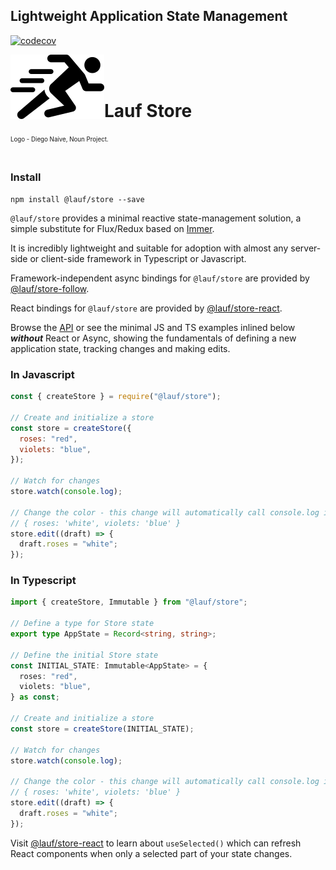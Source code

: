 ## Lightweight Application State Management

[![codecov](https://codecov.io/gh/cefn/lauf/branch/main/graph/badge.svg?token=H4O0Wmvho5&flag=store)](https://codecov.io/gh/cefn/lauf)

<img src="https://github.com/cefn/lauf/raw/main/vector/logo.png" alt="Logo - Image of Runner" align="left"><br></br>

# Lauf Store

<sub><sup>Logo - Diego Naive, Noun Project.</sup></sub>
<br></br>

### Install

```
npm install @lauf/store --save
```

`@lauf/store` provides a minimal reactive state-management solution, a simple substitute for Flux/Redux based on [Immer](https://immerjs.github.io/immer/).

It is incredibly lightweight and suitable for adoption with almost any server-side or client-side framework in Typescript or Javascript.

Framework-independent async bindings for `@lauf/store` are provided by [@lauf/store-follow](https://www.npmjs.com/package/@lauf/store-follow).

React bindings for `@lauf/store` are provided by [@lauf/store-react](https://www.npmjs.com/package/@lauf/store-react).

Browse the [API](https://cefn.com/lauf/api/modules/_lauf_store.html) or see the minimal JS and TS examples inlined below **_without_** React or Async, showing the fundamentals of defining a new application state, tracking changes and making edits.

### In Javascript

```javascript
const { createStore } = require("@lauf/store");

// Create and initialize a store
const store = createStore({
  roses: "red",
  violets: "blue",
});

// Watch for changes
store.watch(console.log);

// Change the color - this change will automatically call console.log in the next tick, producing
// { roses: 'white', violets: 'blue' }
store.edit((draft) => {
  draft.roses = "white";
});
```

### In Typescript

```typescript
import { createStore, Immutable } from "@lauf/store";

// Define a type for Store state
export type AppState = Record<string, string>;

// Define the initial Store state
const INITIAL_STATE: Immutable<AppState> = {
  roses: "red",
  violets: "blue",
} as const;

// Create and initialize a store
const store = createStore(INITIAL_STATE);

// Watch for changes
store.watch(console.log);

// Change the color - this change will automatically call console.log in the next tick, producing
// { roses: 'white', violets: 'blue' }
store.edit((draft) => {
  draft.roses = "white";
});
```

Visit [@lauf/store-react](https://www.npmjs.com/package/@lauf/store-react) to learn about `useSelected()` which can refresh React components when only a selected part of your state changes.
